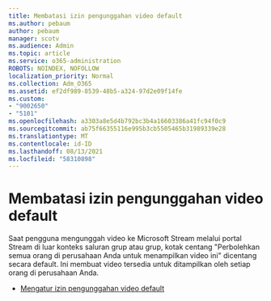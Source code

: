 ```yaml
---
title: Membatasi izin pengunggahan video default
ms.author: pebaum
author: pebaum
manager: scotv
ms.audience: Admin
ms.topic: article
ms.service: o365-administration
ROBOTS: NOINDEX, NOFOLLOW
localization_priority: Normal
ms.collection: Adm_O365
ms.assetid: ef2df989-8539-48b5-a324-97d2e09f14fe
ms.custom:
- "9002650"
- "5101"
ms.openlocfilehash: a3303a8e5d4b792bc3b4a16603386a41fc94f0c9
ms.sourcegitcommit: ab75f66355116e995b3cb5505465b31989339e28
ms.translationtype: MT
ms.contentlocale: id-ID
ms.lasthandoff: 08/13/2021
ms.locfileid: "58310898"
---
```

# <a name="restrict-default-video-upload-permissions"></a>Membatasi izin pengunggahan video default

Saat pengguna mengunggah video ke Microsoft Stream melalui portal Stream di luar konteks saluran grup atau grup, kotak centang "Perbolehkan semua orang di perusahaan Anda untuk menampilkan video ini" dicentang secara default. Ini membuat video tersedia untuk ditampilkan oleh setiap orang di perusahaan Anda.

- [Mengatur izin pengunggahan video default](https://docs.microsoft.com/stream/default-video-permissions)
